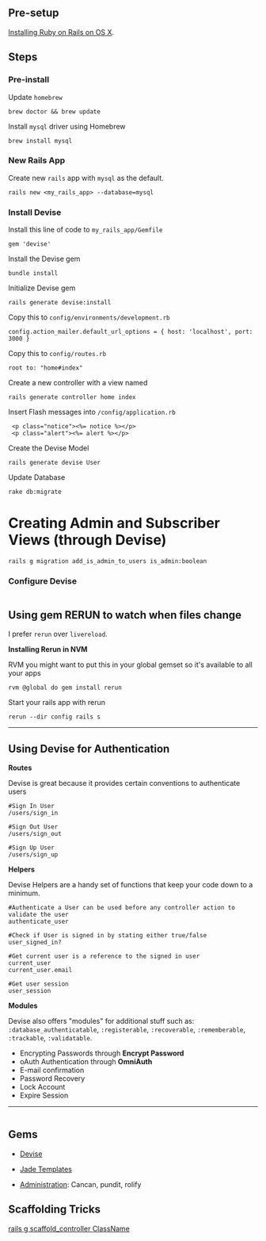 

## Pre-setup

[Installing Ruby on Rails on OS X]().



## Steps

### Pre-install

Update ```homebrew```
```language-bash
brew doctor && brew update
```

Install ```mysql``` driver using Homebrew
```language-bash
brew install mysql
```

### New Rails App

Create new ```rails``` app with ```mysql``` as the default.
```language-bash
rails new <my_rails_app> --database=mysql
```

### Install Devise

Install this line of code to ```my_rails_app/Gemfile```
```language-bash
gem 'devise'
```

Install the Devise gem
```language-bash
bundle install 
```

Initialize Devise gem
```language-bash
rails generate devise:install
```

Copy this to ```config/environments/development.rb```
```language-bash
config.action_mailer.default_url_options = { host: 'localhost', port: 3000 } 
```


Copy this to ```config/routes.rb```
```language-bash
root to: "home#index"
```

Create a new <home> controller with a view named <index>
```language-bash
rails generate controller home index
```

Insert Flash messages into ```/config/application.rb```
```language-bash
 <p class="notice"><%= notice %></p>
 <p class="alert"><%= alert %></p>
```


Create the Devise Model
```language-bash
rails generate devise User
```

Update Database
```language-bash
rake db:migrate
```

# Creating Admin and Subscriber Views (through Devise)
```
rails g migration add_is_admin_to_users is_admin:boolean
```


### Configure Devise




```language-bash
```


## Using gem RERUN to watch when files change

I prefer ```rerun``` over ```livereload```.  

**Installing Rerun in NVM**

RVM you might want to put this in your global gemset so it's available to all your apps
```
rvm @global do gem install rerun
```

Start your rails app with rerun
```
rerun --dir config rails s
```



---




## Using Devise for Authentication

**Routes**

Devise is great because it provides certain conventions to authenticate users

```language-bash
#Sign In User
/users/sign_in

#Sign Out User
/users/sign_out

#Sign Up User
/users/sign_up
```

**Helpers**

Devise Helpers are a handy set of functions that keep your code down to a minimum.

```language-bash
#Authenticate a User can be used before any controller action to validate the user
authenticate_user

#Check if User is signed in by stating either true/false
user_signed_in?

#Get current user is a reference to the signed in user
current_user
current_user.email

#Get user session 
user_session
```

**Modules**

Devise also offers "modules" for additional stuff such as: ```:database_authenticatable```, ```:registerable```, ```:recoverable```, ```:rememberable```, ```:trackable```, ```:validatable```. 

- Encrypting Passwords through **Encrypt Password**
- oAuth Authentication through **OmniAuth**
- E-mail confirmation
- Password Recovery
- Lock Account
- Expire Session



---



```language-bash
```


## Gems

- [Devise](https://github.com/plataformatec/devise)
- [Jade Templates](http://www.sitepoint.com/integrating-jade-templates-into-rails-for-cleaner-templates/)

- [Administration](): Cancan, pundit, rolify


## Scaffolding Tricks

[rails g scaffold_controller ClassName](http://stackoverflow.com/questions/2504123/generate-a-controller-with-all-the-restful-functions)



